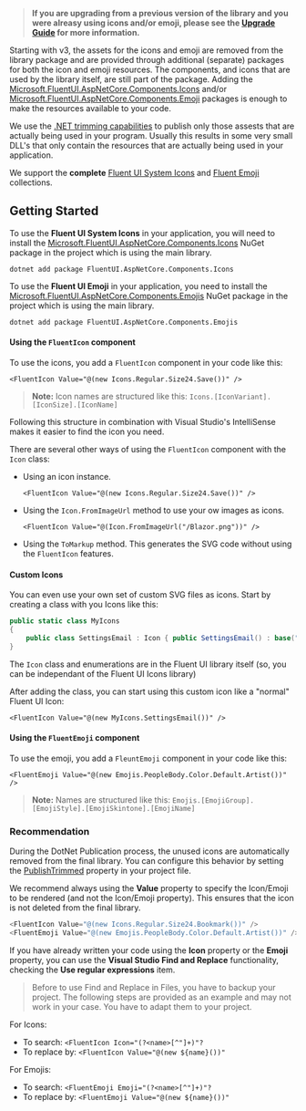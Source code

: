 >**If you are upgrading from a previous version of the library and you were alreasy using icons and/or emoji, please see the [Upgrade Guide](https://www.fluentui-blazor.net/UpgradeGuide) for more information.**

Starting with v3, the assets for the icons and emoji are removed from the library package and are provided through additional (separate) packages for 
both the icon and emoji resources. The components, and icons that are used by the library itself, are still part of the package. 
Adding the [Microsoft.FluentUI.AspNetCore.Components.Icons](https://www.nuget.org/packages/Microsoft.FluentUI.AspNetCore.Components.Icons) and/or [Microsoft.FluentUI.AspNetCore.Components.Emoji](https://www.nuget.org/packages/Microsoft.FluentUI.AspNetCore.Components.Emoji) packages 
is enough to make the resources available to your code.
 
We use the [.NET trimming capabilities](https://learn.microsoft.com/aspnet/core/blazor/host-and-deploy/configure-trimmer) to publish only those assests that are actually being used in your program. Usually this results in some very small DLL's that only contain the resources that are actually being used in your application.
 
We support the **complete** [Fluent UI System Icons](https://github.com/microsoft/fluentui-system-icons) and [Fluent Emoji](https://github.com/microsoft/fluentui-emoji) collections.
 
## Getting Started
 
To use the **Fluent UI System Icons** in your application, you will need to install the [Microsoft.FluentUI.AspNetCore.Components.Icons](https://www.nuget.org/packages/Microsoft.FluentUI.AspNetCore.Components.Icons/) NuGet package in the project which is using the main library. 

```shell
dotnet add package FluentUI.AspNetCore.Components.Icons
```

To use the **Fluent UI Emoji** in your application, you need to install the [Microsoft.FluentUI.AspNetCore.Components.Emojis](https://www.nuget.org/packages/Microsoft.FluentUI.AspNetCore.Components.Emoji/) NuGet package in the project which is using the main library.

```shell
dotnet add package FluentUI.AspNetCore.Components.Emojis
```

 
#### Using the `FluentIcon` component
 
To use the icons, you add a `FluentIcon` component in your code like this:

```razor
<FluentIcon Value="@(new Icons.Regular.Size24.Save())" />
```

> **Note:** Icon names are structured like this: `Icons.[IconVariant].[IconSize].[IconName]`

Following this structure in combination with Visual Studio's IntelliSense makes it easier to find the icon you need.
 
There are several other ways of using the `FluentIcon` component with the `Icon` class:
 
- Using an icon instance.

    ```razor
    <FluentIcon Value="@(new Icons.Regular.Size24.Save())" />
    ```
- Using the `Icon.FromImageUrl` method to use your ow images as icons.

    ```razor
    <FluentIcon Value="@(Icon.FromImageUrl("/Blazor.png"))" />
    ```
- Using the `ToMarkup` method. This generates the SVG code without using the `FluentIcon` features.

#### Custom Icons
You can even use your own set of custom SVG files as icons. Start by creating a class with you Icons like this:

```csharp
public static class MyIcons
{
    public class SettingsEmail : Icon { public SettingsEmail() : base("SettingsEmail", IconVariant.Regular, IconSize.Size20, "<svg width=\"20\" height=\"19\" viewBox=\"0 0 20 19\" fill=\"none\" xmlns=\"http://www.w3.org/2000/svg\"><path d=\"M15.6251 2.5H4.37508L4.2214 2.50428C2.79712 2.58396 1.66675 3.76414 1.66675 5.20833V13.125L1.67103 13.2787C1.75071 14.7029 2.93089 15.8333 4.37508 15.8333H9.76425C9.91725 15.4818 10.1354 15.1606 10.4087 14.8873L10.7126 14.5833H4.37508L4.25547 14.5785C3.50601 14.5177 2.91675 13.8902 2.91675 13.125V6.97833L9.709 10.5531L9.78908 10.5883C9.95267 10.647 10.135 10.6353 10.2912 10.5531L17.0834 6.9775V9.17258C17.5072 9.14483 17.9362 9.21517 18.3334 9.38358V5.20833L18.3292 5.05465C18.2494 3.63038 17.0693 2.5 15.6251 2.5ZM4.37508 3.75H15.6251L15.7447 3.75483C16.4942 3.81568 17.0834 4.44319 17.0834 5.20833V5.565L10.0001 9.29375L2.91675 5.56583V5.20833L2.92158 5.08873C2.98242 4.33926 3.60994 3.75 4.37508 3.75ZM15.9167 10.5579L10.9979 15.4766C10.7112 15.7633 10.5077 16.1227 10.4093 16.5162L10.0279 18.0418C9.86208 18.7052 10.4631 19.3062 11.1265 19.1403L12.6521 18.7588C13.0455 18.6605 13.4048 18.4571 13.6917 18.1703L18.6103 13.2516C19.3542 12.5078 19.3542 11.3018 18.6103 10.5579C17.8665 9.814 16.6605 9.814 15.9167 10.5579Z\" fill=\"#212121\"/></svg>") { } }
}
```

The `Icon` class and enumerations are in the Fluent UI library itself (so, you can be independant of the Fluent UI Icons library)

After adding the class, you can start using this custom icon like a "normal" Fluent UI Icon:

```razor
<FluentIcon Value="@(new MyIcons.SettingsEmail())" />
```
 
#### Using the `FluentEmoji` component
 
To use the emoji, you add a `FleuntEmoji` component in your code like this:

```razor
<FluentEmoji Value="@(new Emojis.PeopleBody.Color.Default.Artist())" />
```

> **Note:** Names are structured like this: `Emojis.[EmojiGroup].[EmojiStyle].[EmojiSkintone].[EmojiName]`


### Recommendation

During the DotNet Publication process, the unused icons are automatically removed from the final library.
You can configure this behavior by setting the [PublishTrimmed](https://learn.microsoft.com/aspnet/core/blazor/host-and-deploy/configure-trimmer) property in your project file.

We recommend always using the **Value** property to specify the Icon/Emoji to be rendered (and not the Icon/Emoji property).
This ensures that the icon is not deleted from the final library.

```csharp
<FluentIcon Value="@(new Icons.Regular.Size24.Bookmark())" />
<FluentEmoji Value="@(new Emojis.PeopleBody.Color.Default.Artist())" />
```

If you have already written your code using the **Icon** property or the **Emoji** property,
you can use the **Visual Studio Find and Replace** functionality, checking the **Use regular expressions** item.

> Before to use Find and Replace in Files, you have to backup your project. The following steps are provided as an example and may not work in your case. You have to adapt them to your project.

For Icons:
- To search: `<FluentIcon Icon="(?<name>[^"]+)"?`
- To replace by: `<FluentIcon Value="@(new ${name}())"`

For Emojis:
- To search: `<FluentEmoji Emoji="(?<name>[^"]+)"?`
- To replace by: `<FluentEmoji Value="@(new ${name}())"`
